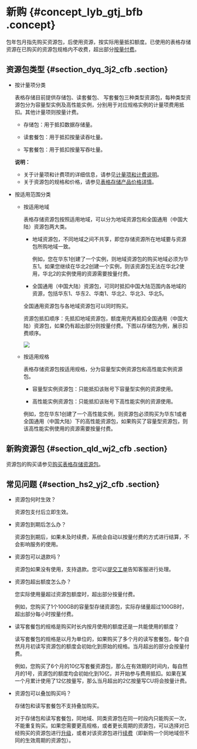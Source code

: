 # 新购 {#concept_lyb_gtj_bfb .concept}

包年包月指先购买资源包，后使用资源，按实际用量抵扣额度。已使用的表格存储资源在已购买的资源包规格内不收费，超出部分[按量付费](cn.zh-CN/产品定价/计量项和计费说明.md#)。

## 资源包类型 {#section_dyq_3j2_cfb .section}

-   按计量项分类

    表格存储目前提供存储包、读套餐包、 写套餐包三种类型资源包，每种类型资源包分为容量型实例及高性能实例，分别用于对应规格实例的计量项费用抵扣。其他计量项则按量计费。

    -   存储包：用于抵扣数据存储量。

    -   读套餐包：用于抵扣按量读吞吐量。

    -   写套餐包：用于抵扣按量写吞吐量。

    **说明：** 

    -   关于计量项和计费项的详细信息，请参见[计量项和计费说明](cn.zh-CN/产品定价/计量项和计费说明.md#)。
    -   关于资源包的规格和价格，请参见[表格存储产品价格详情](https://www.aliyun.com/price/product#/ots/detail)。
-   按适用范围分类
    -   按适用地域

        表格存储资源包按照适用地域，可以分为地域资源包和全国通用（中国大陆）资源包两大类。

        -   地域资源包，不同地域之间不共享，即您存储资源所在地域要与资源包所购地域一致。

            例如，您在华东1创建了一个实例，则地域资源包的购买地域必须为华东1。如果您继续在华北2创建一个实例，则该资源包无法在华北2使用，华北2的实例使用的资源需要按量付费。

        -   全国通用（中国大陆）资源包，可同时抵扣中国大陆范围内各地域的资源，包括华东1、华东2、华南1、华北2、华北3、华北5。

        全国通用资源包与各地域资源包可以同时购买。

        资源包抵扣顺序：先抵扣地域资源包，额度用完再抵扣全国通用（中国大陆）资源包，如果仍有超出部分则按量付费。下图以存储包为例，展示扣费顺序。

        ![](http://static-aliyun-doc.oss-cn-hangzhou.aliyuncs.com/assets/img/20256/153725078611622_zh-CN.png)

    -   按适用规格

        表格存储资源包按适用规格，分为容量型实例资源包和高性能实例资源包。

        -   容量型实例资源包：只能抵扣该账号下容量型实例的资源使用。

        -   高性能实例资源包：只能抵扣该账号下高性能实例的资源使用。

        例如，您在华东1创建了一个高性能实例，则资源包必须购买为华东1或者全国通用（中国大陆）下的高性能资源包，如果购买了容量型资源包，则该高性能实例使用的资源需要按量付费。


## 新购资源包 {#section_qld_wj2_cfb .section}

资源包的购买请参见[购买表格存储资源包](https://common-buy.aliyun.com/?commodityCode=otsbag#/buy)。

## 常见问题 {#section_hs2_yj2_cfb .section}

-   资源包何时生效？

    资源包支付后立即生效。

-   资源包到期后怎么办？

    资源包到期后，如果未及时续费，系统会自动以按量付费的方式进行结算，不会影响服务的使用。

-   资源包可以退款吗？

    资源包如果没有使用，支持退款。您可以[提交工单](https://selfservice.console.aliyun.com/ticket/createIndex)告知客服进行处理。

-   资源包超出额度怎么办？

    您实际使用量超过资源包额度时，超出部分按量付费。

    例如，您购买了1个100GB的容量型存储资源包，实际存储量超过100GB时，超出部分每小时按量付费。

-   读写套餐包的规格是购买时长内按月使用的额度还是一共能使用的额度？

    读写套餐包的规格是以月为单位的，如果购买了多个月的读写套餐包，每个自然月月初读写资源包的额度会初始化到原始的规格。当月超出的部分会按量付费。

    例如，您购买了6个月的10亿写套餐资源包，那么在有效期的时间内，每自然月的1号，资源包的额度均会初始化到10亿，并开始参与费用抵扣。如果在某一个月累计使用了12亿按量写，那么当月超出的2亿按量写CU将会按量计费。

-   资源包可以叠加购买吗？

    存储包和读写套餐包不支持叠加购买。

    对于存储包和读写套餐包，同地域、同类资源包在同一时段内只能购买一次，不能重复购买。如果您需要更高规格，或者更长周期的资源包，可以选择对已经购买的资源包进行[升级](https://help.aliyun.com/document_detail/66907.html)，或者对该资源包进行[续费](https://help.aliyun.com/document_detail/66906.html)（即新购一个同地域但不同的生效周期的资源包）。


